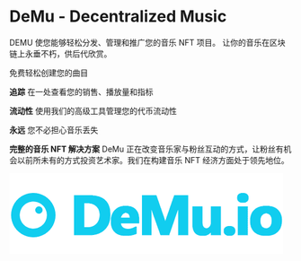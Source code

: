 # DeMu - Decentralized Music

DEMU 使您能够轻松分发、管理和推广您的音乐 NFT 项目。
让你的音乐在区块链上永垂不朽，供后代欣赏。

免费轻松创建您的曲目

**追踪**
在一处查看您的销售、播放量和指标

**流动性**
使用我们的高级工具管理您的代币流动性

**永远**
您不必担心音乐丢失

**完整的音乐 NFT 解决方案**
DeMu 正在改变音乐家与粉丝互动的方式，让粉丝有机会以前所未有的方式投资艺术家。我们在构建音乐 NFT 经济方面处于领先地位。

![nft](unnamed.png)

